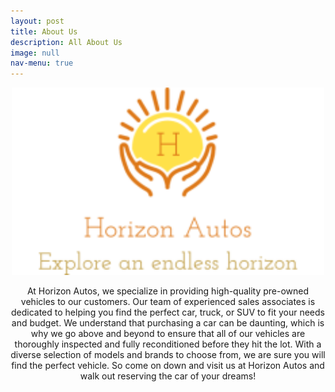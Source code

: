 ```yaml
---
layout: post
title: About Us
description: All About Us
image: null
nav-menu: true
---
```

<p align="center">
<img src="/assets/images/horizon-autos-fulllogo.png" alt="Flowers in Chania" width="500" 
     height="300">
</p>
<p align= "center">
At Horizon Autos, we specialize in providing high-quality pre-owned vehicles to our customers. Our team of experienced sales associates is dedicated to helping you find the perfect car, truck, or SUV to fit your needs and budget. We understand that purchasing a car can be daunting, which is why we go above and beyond to ensure that all of our vehicles are thoroughly inspected and fully reconditioned before they hit the lot. With a diverse selection of models and brands to choose from, we are sure you will find the perfect vehicle. So come on down and visit us at Horizon Autos and walk out reserving the car of your dreams!